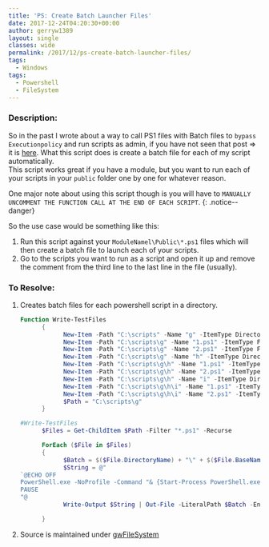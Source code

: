 ```yaml
---
title: 'PS: Create Batch Launcher Files'
date: 2017-12-24T04:20:30+00:00
author: gerryw1389
layout: single
classes: wide
permalink: /2017/12/ps-create-batch-launcher-files/
tags:
  - Windows
tags:
  - Powershell
  - FileSystem
---
```

<!--more-->

### Description:

So in the past I wrote about a way to call PS1 files with Batch files to `bypass Executionpolicy` and run scripts as admin, if you have not seen that post => it is [here](https://automationadmin.com/2017/03/ps-call-ps1-with-batch/). What this script does is create a batch file for each of my script automatically.  
This script works great if you have a module, but you want to run each of your scripts in your `public` folder one by one for whatever reason. 

One major note about using this script though is you will have to `MANUALLY UNCOMMENT THE FUNCTION CALL AT THE END OF EACH SCRIPT`.
{: .notice--danger}

So the use case would be something like this:

  1. Run this script against your `ModuleNamel\Public\*.ps1` files which will then create a batch file to launch each of your scripts.
  2. Go to the scripts you want to run as a script and open it up and remove the comment from the third line to the last line in the file (usually).

### To Resolve:

1. Creates batch files for each powershell script in a directory.

   ```powershell
   Function Write-TestFiles
         {
               New-Item -Path "C:\scripts" -Name "g" -ItemType Directory
               New-Item -Path "C:\scripts\g" -Name "1.ps1" -ItemType File
               New-Item -Path "C:\scripts\g" -Name "2.ps1" -ItemType File
               New-Item -Path "C:\scripts\g" -Name "h" -ItemType Directory
               New-Item -Path "C:\scripts\g\h" -Name "1.ps1" -ItemType File
               New-Item -Path "C:\scripts\g\h" -Name "2.ps1" -ItemType File
               New-Item -Path "C:\scripts\g\h" -Name "i" -ItemType Directory
               New-Item -Path "C:\scripts\g\h\i" -Name "1.ps1" -ItemType File
               New-Item -Path "C:\scripts\g\h\i" -Name "2.ps1" -ItemType File
               $Path = "C:\scripts\g"
         }

   #Write-TestFiles
         $Files = Get-ChildItem $Path -Filter "*.ps1" -Recurse

         ForEach ($File in $Files)
         {
               $Batch = $($File.DirectoryName) + "\" + $($File.BaseName) + ".bat"
               $String = @"
   `@ECHO OFF
   PowerShell.exe -NoProfile -Command "& {Start-Process PowerShell.exe -ArgumentList '-NoProfile -ExecutionPolicy Bypass -File ""%~dpn0.ps1""' -Verb RunAs}"
   PAUSE
   "@
               Write-Output $String | Out-File -LiteralPath $Batch -Encoding ascii

         }
   ```

2. Source is maintained under [gwFileSystem](https://github.com/gerryw1389/powershell/blob/main/gwFilesystem/Public/New-BatLaunchers.ps1)